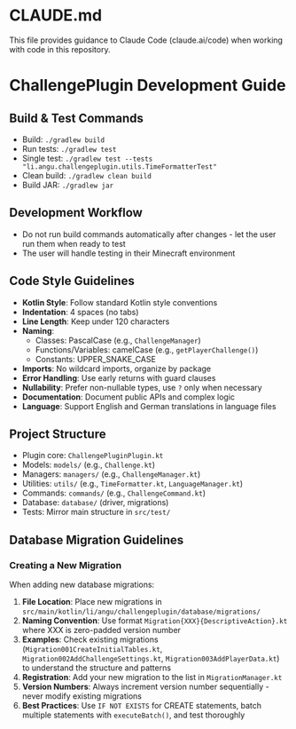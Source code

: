 # CLAUDE.md

This file provides guidance to Claude Code (claude.ai/code) when working with code in this repository.

# ChallengePlugin Development Guide

## Build & Test Commands
- Build: `./gradlew build`
- Run tests: `./gradlew test`
- Single test: `./gradlew test --tests "li.angu.challengeplugin.utils.TimeFormatterTest"`
- Clean build: `./gradlew clean build`
- Build JAR: `./gradlew jar`

## Development Workflow
- Do not run build commands automatically after changes - let the user run them when ready to test
- The user will handle testing in their Minecraft environment

## Code Style Guidelines
- **Kotlin Style**: Follow standard Kotlin style conventions
- **Indentation**: 4 spaces (no tabs)
- **Line Length**: Keep under 120 characters
- **Naming**:
  - Classes: PascalCase (e.g., `ChallengeManager`)
  - Functions/Variables: camelCase (e.g., `getPlayerChallenge()`)
  - Constants: UPPER_SNAKE_CASE
- **Imports**: No wildcard imports, organize by package
- **Error Handling**: Use early returns with guard clauses
- **Nullability**: Prefer non-nullable types, use `?` only when necessary
- **Documentation**: Document public APIs and complex logic
- **Language**: Support English and German translations in language files

## Project Structure
- Plugin core: `ChallengePluginPlugin.kt`
- Models: `models/` (e.g., `Challenge.kt`)
- Managers: `managers/` (e.g., `ChallengeManager.kt`)
- Utilities: `utils/` (e.g., `TimeFormatter.kt`, `LanguageManager.kt`)
- Commands: `commands/` (e.g., `ChallengeCommand.kt`)
- Database: `database/` (driver, migrations)
- Tests: Mirror main structure in `src/test/`

## Database Migration Guidelines

### Creating a New Migration
When adding new database migrations:

1. **File Location**: Place new migrations in `src/main/kotlin/li/angu/challengeplugin/database/migrations/`
2. **Naming Convention**: Use format `Migration{XXX}{DescriptiveAction}.kt` where XXX is zero-padded version number
3. **Examples**: Check existing migrations (`Migration001CreateInitialTables.kt`, `Migration002AddChallengeSettings.kt`, `Migration003AddPlayerData.kt`) to understand the structure and patterns
4. **Registration**: Add your new migration to the list in `MigrationManager.kt`
5. **Version Numbers**: Always increment version number sequentially - never modify existing migrations
6. **Best Practices**: Use `IF NOT EXISTS` for CREATE statements, batch multiple statements with `executeBatch()`, and test thoroughly